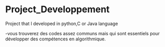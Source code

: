 # Project_Developpement
Project that I developed in python,C or Java language

-vous trouverez des codes assez communs mais qui sont essentiels pour développer des compétences en algorithmique.
